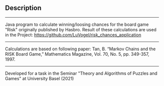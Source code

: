 ## Description

___

Java program to calculate winning/loosing chances for the board game "Risk" originally published by Hasbro. Result of these calculations are used in the Project: https://github.com/LuVogel/risk_chances_application

___

Calculations are based on following paper: Tan, B. “Markov Chains and the RISK Board Game,” Mathematics Magazine, Vol. 70,
No. 5, pp. 349-357, 1997.

___

Developed for a task in the Seminar "Theory and Algorithms of Puzzles and Games" at University Basel (2021)
